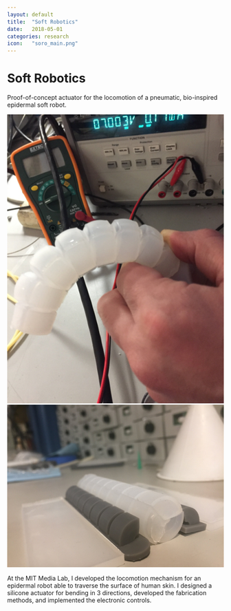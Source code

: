 ```yaml
---
layout: default
title:  "Soft Robotics"
date:   2018-05-01
categories: research
icon:	"soro_main.png"
---
```


<h1>Soft Robotics</h1>

<p>​Proof-of-concept actuator for the locomotion of a pneumatic, bio-inspired epidermal soft robot.</p>

<div class="box alt">
<div class="row uniform">
<div class="6u"><span class="image fit"><img src="images/soro/soro1.jpg" alt="" /></span></div>
<div class="6u$"><span class="image fit"><img src="images/soro/soro2.jpg" alt="" /></span></div>
</div>
</div>

<p>At the MIT Media Lab, I developed the locomotion mechanism for an epidermal robot able to traverse the surface of human skin. I designed a silicone actuator for bending in 3 directions, developed the fabrication methods, and implemented the electronic controls.</p>